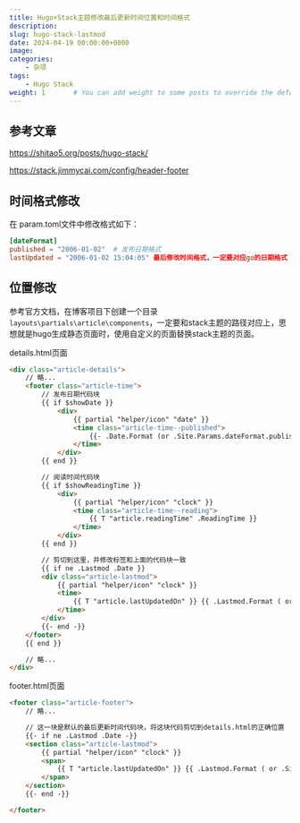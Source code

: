 ```yaml
---
title: Hugo+Stack主题修改最后更新时间位置和时间格式
description: 
slug: hugo-stack-lastmod
date: 2024-04-19 00:00:00+0000
image: 
categories:
    - 杂项
tags:
    - Hugo Stack
weight: 1       # You can add weight to some posts to override the default sorting (date descending)
---
```


## 参考文章

https://shitao5.org/posts/hugo-stack/

https://stack.jimmycai.com/config/header-footer

## 时间格式修改
在 param.toml文件中修改格式如下：

``` toml
[dateFormat]
published = "2006-01-02"  # 发布日期格式
lastUpdated = "2006-01-02 15:04:05" 最后修改时间格式，一定要对应go的日期格式
```

## 位置修改

参考官方文档，在博客项目下创建一个目录`layouts\partials\article\components`，一定要和stack主题的路径对应上，思想就是hugo生成静态页面时，使用自定义的页面替换stack主题的页面。

details.html页面
```  html
<div class="article-details">
    // 略...
    <footer class="article-time">
        // 发布日期代码块
        {{ if $showDate }}
            <div>
                {{ partial "helper/icon" "date" }}
                <time class="article-time--published">
                    {{- .Date.Format (or .Site.Params.dateFormat.published "Jan 02, 2006") -}}
                </time>
            </div>
        {{ end }}

        // 阅读时间代码块
        {{ if $showReadingTime }}
            <div>
                {{ partial "helper/icon" "clock" }}
                <time class="article-time--reading">
                    {{ T "article.readingTime" .ReadingTime }}
                </time>
            </div>
        {{ end }}

        // 剪切到这里，并修改标签和上面的代码块一致
        {{ if ne .Lastmod .Date }}
        <div class="article-lastmod">
            {{ partial "helper/icon" "clock" }}
            <time>
                {{ T "article.lastUpdatedOn" }} {{ .Lastmod.Format ( or .Site.Params.dateFormat.lastUpdated "Jan 02, 2006 15:04 MST" ) }}
            </time>
        </div>
        {{- end -}}
    </footer>
    {{ end }}

    // 略...
</div>
```

footer.html页面
```  html
<footer class="article-footer">
    // 略...

    // 这一块是默认的最后更新时间代码块，将这块代码剪切到details.html的正确位置
    {{- if ne .Lastmod .Date -}}
    <section class="article-lastmod">
        {{ partial "helper/icon" "clock" }}
        <span>
            {{ T "article.lastUpdatedOn" }} {{ .Lastmod.Format ( or .Site.Params.dateFormat.lastUpdated "Jan 02, 2006 15:04 MST" ) }}
        </span>
    </section>
    {{- end -}}

</footer>
```


